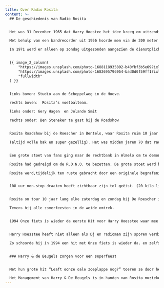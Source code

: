 ```yaml
---
title: Over Radio Rosita
content: >-
  ## De geschiedenis van Radio Rosita


  Het was 31 December 1965 dat Harry Hoestee het idee kreeg om uitzendingen voor jong publiek de lucht in te sturen. Toen nog onder de naam Radio Isidorus

  Met behulp van een bandrecorder uit 1956 hoorde men via de 200 meter middengolf iedere donderdagavond van 6 tot 7 uur de Tukker Top 10 in de studio van Radio Edison. (Henk Wolters) op een zendinstallatie die een bereik had van ruim 150 km, Na 3 maanden de programma’s te hebben ingesproken werd telefonisch om reacties gevraagd, hetgeen toen direct al positief uitviel. Maar een mens is niet gauw tevreden en Harry breidde zijn hobby uit. Al snel werd gedacht aan een zwaardere zender, een zogenaamde gestuurde 807, met een antennelengte van 130 meter, die tijdens de eerste herfst van Rosita twee keer per week naar beneden kwam. Zonder zijn ogen te openen klom Harry na 5 weken een 25 meter hoge boom in om de antenne weer te bevestigen. Op 1e Kerstdag 1967, toen om 11.45 uur (voor de eerste keer) de antenne met zendinstallatie het raam uitdonderde en Harry met verslagen gezicht de brokken bij elkaar raapte werd de hulp ingeroepen van Radio Bonanza, die zelfs met Kerst bereid was de programma’s van Radio Isidorus de lucht in te sturen. Harry merkte al snel dat er een correspondentie-adres nodig was, waar de eerste twee verzoekplaten binnen kwamen.

  In 1971 werd er alleen op zondag uitgezonden aangezien de dienstplicht moest worden vervuld. Harry Hoesstee onder de wapenen Lichting 1971-3, Staf Verzorging Batterij in ’t Harde. (En daar moet je de oorlog mee winnen ?)


  {{ image_2_column(
      "https://images.unsplash.com/photo-1688118935892-b40fbf3b5e69?ixlib=rb-4.0.3&ixid=M3wxMjA3fDB8MHxwaG90by1wYWdlfHx8fGVufDB8fHx8fA%3D%3D&auto=format&fit=crop&w=1470&q=80",
      "https://images.unsplash.com/photo-1682695796954-bad0d0f59ff1?ixlib=rb-4.0.3&ixid=M3wxMjA3fDF8MHxwaG90by1wYWdlfHx8fGVufDB8fHx8fA%3D%3D&auto=format&fit=crop&w=2070&q=80",
      "fullwidth"
  ) }}


  links boven: Studio aan de Scheppelweg in de Hoeve.

  rechts boven:  Rosita’s voetbalteam.

  links onder: Gery Hagen  en Jolande Smit

  rechts onder: Ben Steneker te gast bij de Roadshow


  Rosita Roadshow bij de Roescher in Bentelo, waar Rosita ruim 10 jaar elke zondagmiddag de muziek verzorgde.

  (altijd volle bak en super gezellig). Het was midden jaren 70 dat radio Rosita voor de 10e keer is opgepakt.


  Een grote stoet van fans ging naar de rechtbank in Almelo om te demonstreren, en eisten een legale frequentie. De regionale- en nationale pers kwam hier op af om verslag te doen .

  Rosita had gedreigd om de R.O.N.O. te bezetten. De grote stoet werd begeleid door agenten te motor en alle straten waren afgezet. Dit is 1 van de mooiste herinneringen aldus Harry.

  Rosita werd,tijdelijk ten ruste gebracht door een originele begrafeniswagen.


  108 uur non-stop draaien heeft zichtbaar zijn tol geëist. (20 kilo lichter).


  Rosita on tour 10 jaar lang elke zaterdag en zondag bij De Roescher in Bentelo -Ahrends in Lattrop -Dancing Kuppers in Rietmolen.

  Tevens bij alle zomerfeesten in de weide omtrek.


  1994 Onze fiets is wieder da eerste Hit voor Harry Hoesstee waar mee hij, door heel nederland trok om optredens te verzorgen.


  Harry Hoesstee heeft niet alleen als Dj en radioman zijn sporen verdiend maar ook als partime (zanger).

  Zo schoorde hij in 1994 een hit met Onze fiets is wieder da. en zelfs in 2004 een grote hit met Leaft onze oa.


  ### Harry & de Beugels zorgen voor een superfeest


  Met hun grote hit “Leaft oonze oale zoeplappe nog?” toeren ze door heel Overijsel en de Achterhoek. Overal waar ze optreden is het een half uur groot feest. Naast de bekende hit brengen ze nu een compleet programma waarbij het feestgehalte 100% is. Ook verschijnen ze op veel radio en tv stations. Ook Groningen heeft Harry en de Beugels inmiddels ontdekt, en Nederland zal de komende tijd nog veel van ze horen!

  Het Management van Harry & De Beugels is in handen van Rosita muziekorganisatie. Voor info kunt u bellen met 053 5726677 of mailen naar info@rosita.nl.
---
```

